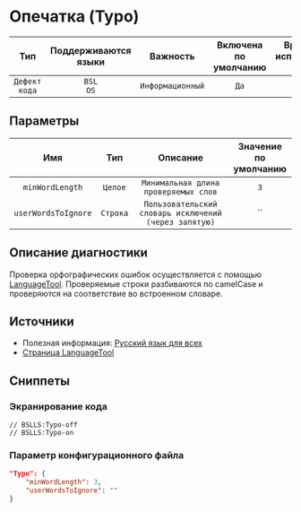 # Опечатка (Typo)

|      Тип      |    Поддерживаются<br>языки    |     Важность     |    Включена<br>по умолчанию    |    Время на<br>исправление (мин)    |     Теги      |
|:-------------:|:-----------------------------:|:----------------:|:------------------------------:|:-----------------------------------:|:-------------:|
| `Дефект кода` |         `BSL`<br>`OS`         | `Информационный` |              `Да`              |                 `1`                 | `badpractice` |

## Параметры 


|         Имя         |   Тип    |                       Описание                        |    Значение<br>по умолчанию    |
|:-------------------:|:--------:|:-----------------------------------------------------:|:------------------------------:|
|   `minWordLength`   | `Целое`  |         `Минимальная длина проверяемых слов`          |              `3`               |
| `userWordsToIgnore` | `Строка` | `Пользовательский словарь исключений (через запятую)` |               ``               |
<!-- Блоки выше заполняются автоматически, не трогать -->
## Описание диагностики
<!-- Описание диагностики заполняется вручную. Необходимо понятным языком описать смысл и схему работу -->
Проверка орфографических ошибок осуществляется с помощью [LanguageTool](https://languagetool.org/ru/). Проверяемые строки разбиваются по camelCase 
и проверяются на соответствие во встроенном словаре.

## Источники
<!-- Необходимо указывать ссылки на все источники, из которых почерпнута информация для создания диагностики -->

* Полезная информация: [Русский язык для всех](http://gramota.ru/)
* [Страница LanguageTool](https://languagetool.org/ru/)

## Сниппеты

<!-- Блоки ниже заполняются автоматически, не трогать -->
### Экранирование кода

```bsl
// BSLLS:Typo-off
// BSLLS:Typo-on
```

### Параметр конфигурационного файла

```json
"Typo": {
    "minWordLength": 3,
    "userWordsToIgnore": ""
}
```
